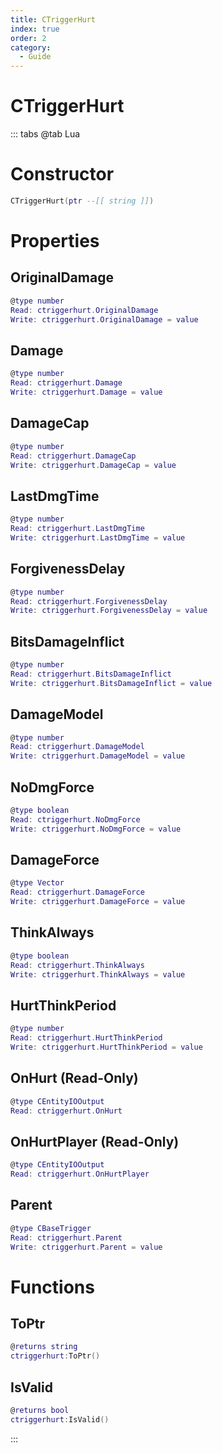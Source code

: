 ```yaml
---
title: CTriggerHurt
index: true
order: 2
category:
  - Guide
---
```


# CTriggerHurt

::: tabs
@tab Lua
# Constructor
```lua
CTriggerHurt(ptr --[[ string ]])
```
# Properties
## OriginalDamage 
```lua
@type number
Read: ctriggerhurt.OriginalDamage
Write: ctriggerhurt.OriginalDamage = value
```
## Damage 
```lua
@type number
Read: ctriggerhurt.Damage
Write: ctriggerhurt.Damage = value
```
## DamageCap 
```lua
@type number
Read: ctriggerhurt.DamageCap
Write: ctriggerhurt.DamageCap = value
```
## LastDmgTime 
```lua
@type number
Read: ctriggerhurt.LastDmgTime
Write: ctriggerhurt.LastDmgTime = value
```
## ForgivenessDelay 
```lua
@type number
Read: ctriggerhurt.ForgivenessDelay
Write: ctriggerhurt.ForgivenessDelay = value
```
## BitsDamageInflict 
```lua
@type number
Read: ctriggerhurt.BitsDamageInflict
Write: ctriggerhurt.BitsDamageInflict = value
```
## DamageModel 
```lua
@type number
Read: ctriggerhurt.DamageModel
Write: ctriggerhurt.DamageModel = value
```
## NoDmgForce 
```lua
@type boolean
Read: ctriggerhurt.NoDmgForce
Write: ctriggerhurt.NoDmgForce = value
```
## DamageForce 
```lua
@type Vector
Read: ctriggerhurt.DamageForce
Write: ctriggerhurt.DamageForce = value
```
## ThinkAlways 
```lua
@type boolean
Read: ctriggerhurt.ThinkAlways
Write: ctriggerhurt.ThinkAlways = value
```
## HurtThinkPeriod 
```lua
@type number
Read: ctriggerhurt.HurtThinkPeriod
Write: ctriggerhurt.HurtThinkPeriod = value
```
## OnHurt (Read-Only)
```lua
@type CEntityIOOutput
Read: ctriggerhurt.OnHurt
```
## OnHurtPlayer (Read-Only)
```lua
@type CEntityIOOutput
Read: ctriggerhurt.OnHurtPlayer
```
## Parent 
```lua
@type CBaseTrigger
Read: ctriggerhurt.Parent
Write: ctriggerhurt.Parent = value
```
# Functions
## ToPtr
```lua
@returns string
ctriggerhurt:ToPtr()
```
## IsValid
```lua
@returns bool
ctriggerhurt:IsValid()
```

:::